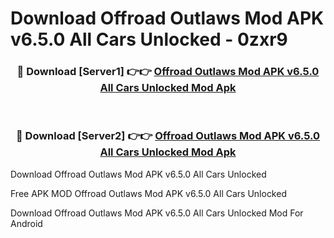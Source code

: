# Download Offroad Outlaws Mod APK v6.5.0 All Cars Unlocked - 0zxr9



<div align="center">
<h3>🔴 Download [Server1] 👉👉 <a href="https://momento.my/?title=Offroad_Outlaws_Mod_APK_v6.5.0_All_Cars_Unlocked">Offroad Outlaws Mod APK v6.5.0 All Cars Unlocked Mod Apk</a></h3><br>

<h3>🔴 Download [Server2] 👉👉 <a href="https://momento.my/?title=Offroad_Outlaws_Mod_APK_v6.5.0_All_Cars_Unlocked">Offroad Outlaws Mod APK v6.5.0 All Cars Unlocked Mod Apk</a></h3>
</div>



Download Offroad Outlaws Mod APK v6.5.0 All Cars Unlocked 

Free APK MOD Offroad Outlaws Mod APK v6.5.0 All Cars Unlocked 

Download Offroad Outlaws Mod APK v6.5.0 All Cars Unlocked Mod For Android
